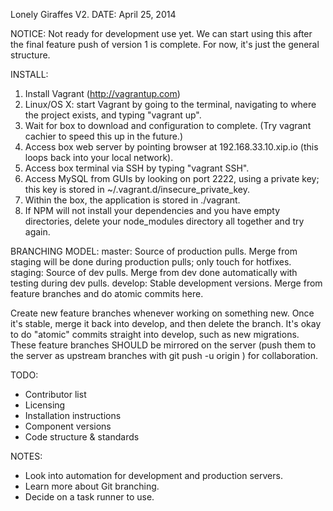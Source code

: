 Lonely Giraffes V2.
DATE: April 25, 2014

NOTICE: Not ready for development use yet. We can start using this after the final feature push of version 1 is complete. For now, it's just the general structure.

INSTALL:
1. Install Vagrant (http://vagrantup.com)
2. Linux/OS X: start Vagrant by going to the terminal, navigating to where the project exists, and typing "vagrant up".
3. Wait for box to download and configuration to complete. (Try vagrant cachier to speed this up in the future.)
4. Access box web server by pointing browser at 192.168.33.10.xip.io (this loops back into your local network).
5. Access box terminal via SSH by typing "vagrant SSH".
6. Access MySQL from GUIs by looking on port 2222, using a private key; this key is stored in ~/.vagrant.d/insecure_private_key.
7. Within the box, the application is stored in ./vagrant.
8. If NPM will not install your dependencies and you have empty directories, delete your node_modules directory all together and try again.

BRANCHING MODEL:
master:     Source of production pulls. Merge from staging will be done during production pulls; only touch for hotfixes.
staging:    Source of dev pulls. Merge from dev done automatically with testing during dev pulls.
develop:    Stable development versions. Merge from feature branches and do atomic commits here.

Create new feature branches whenever working on something new. Once it's stable, merge it back into develop, and then
delete the branch. It's okay to do "atomic" commits straight into develop, such as new migrations. These feature
branches SHOULD be mirrored on the server (push them to the server as upstream branches with git push -u origin <branch>)
for collaboration.

TODO:
- Contributor list
- Licensing
- Installation instructions
- Component versions
- Code structure & standards

NOTES:
- Look into automation for development and production servers.
- Learn more about Git branching.
- Decide on a task runner to use.
